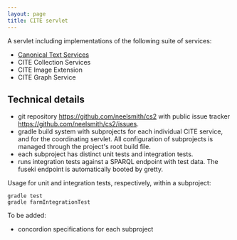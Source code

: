 ```yaml
---
layout: page
title: CITE servlet
---
```


A servlet including implementations of the following suite of services:

- [Canonical Text Services](cts)
- CITE Collection Services
- CITE Image Extension
- CITE Graph Service



## Technical details ##

- git repository <https://github.com/neelsmith/cs2> with public issue tracker <https://github.com/neelsmith/cs2/issues>.
- gradle build system with subprojects for each individual CITE service, and for the coordinating servlet.  All configuration of subprojects is managed through the project's root build file.
- each subproject has distinct unit tests and integration tests.
- runs integration tests against a SPARQL endpoint with test data.  The fuseki endpoint is automatically booted by gretty.


Usage for unit and integration tests, respectively, within a subproject:

    gradle test
    gradle farmIntegrationTest


To be added:

- concordion specifications for each subproject